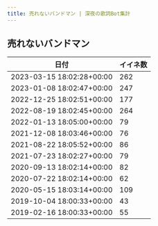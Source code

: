 ```yaml
---
title: 売れないバンドマン | 深夜の歌詞Bot集計
---
```

## 売れないバンドマン

|日付|イイネ数|
|-|-|
|2023-03-15 18:02:28+00:00|262|
|2023-01-08 18:02:47+00:00|247|
|2022-12-25 18:02:51+00:00|177|
|2022-08-19 18:02:45+00:00|264|
|2022-01-13 18:05:00+00:00|79|
|2021-12-08 18:03:46+00:00|76|
|2021-08-22 18:05:52+00:00|86|
|2021-07-23 18:02:27+00:00|79|
|2020-09-13 18:02:14+00:00|82|
|2020-07-22 18:02:14+00:00|62|
|2020-05-15 18:03:14+00:00|109|
|2019-10-04 18:00:33+00:00|43|
|2019-02-16 18:00:33+00:00|55|
